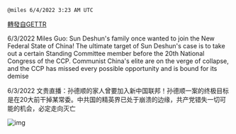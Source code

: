 
`@miles 6/4/2022 3:23 AM UTC`

[轉發自GETTR](https://gettr.com/post/p1cl9oe6f3f)

6/3/2022 Miles Guo: Sun Deshun's family once wanted to join the New Federal State of China! The ultimate target of Sun Deshun's case is to take out a certain Standing Committee member before the 20th National Congress of the CCP. Communist China's elite are on the verge of collapse, and the CCP has missed every possible opportunity and is bound for its demise

6/3/2022 文贵直播：孙德顺的家人曾要加入新中国联邦！孙德顺一案的终极目标是在20大前干掉某常委。中共国的精英界已处于崩溃的边缘，共产党错失一切可能的机会，必定走向灭亡


![img](https://media.gettr.com/group29/getter/2022/06/04/03/691b9364-196b-8b61-11fb-9d4c96c72c7f/out.jpg)
